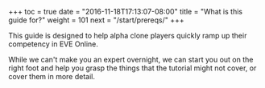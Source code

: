 +++
toc = true
date = "2016-11-18T17:13:07-08:00"
title = "What is this guide for?"
weight = 101
next = "/start/prereqs/"
+++

This guide is designed to help alpha clone players quickly ramp up their competency in EVE Online.

While we can't make you an expert overnight, we can start you out on the right foot and help you
grasp the things that the tutorial might not cover, or cover them in more detail.
